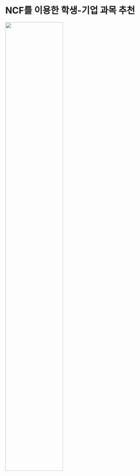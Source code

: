 <h1>NCF를 이용한 학생-기업 과목 추천</h1>
<img src = https://github.com/now1256/Seminar/assets/94968792/5c3d7681-baba-4892-a02d-7f597951c755 width=60% height=auto>
